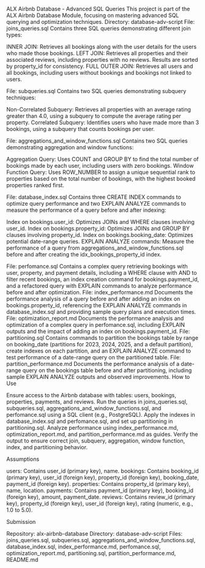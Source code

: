 ALX Airbnb Database - Advanced SQL Queries
This project is part of the ALX Airbnb Database Module, focusing on mastering advanced SQL querying and optimization techniques.
Directory: database-adv-script
File: joins_queries.sql
Contains three SQL queries demonstrating different join types:

INNER JOIN: Retrieves all bookings along with the user details for the users who made those bookings.
LEFT JOIN: Retrieves all properties and their associated reviews, including properties with no reviews. Results are sorted by property_id for consistency.
FULL OUTER JOIN: Retrieves all users and all bookings, including users without bookings and bookings not linked to users.

File: subqueries.sql
Contains two SQL queries demonstrating subquery techniques:

Non-Correlated Subquery: Retrieves all properties with an average rating greater than 4.0, using a subquery to compute the average rating per property.
Correlated Subquery: Identifies users who have made more than 3 bookings, using a subquery that counts bookings per user.

File: aggregations_and_window_functions.sql
Contains two SQL queries demonstrating aggregation and window functions:

Aggregation Query: Uses COUNT and GROUP BY to find the total number of bookings made by each user, including users with zero bookings.
Window Function Query: Uses ROW_NUMBER to assign a unique sequential rank to properties based on the total number of bookings, with the highest booked properties ranked first.

File: database_index.sql
Contains three CREATE INDEX commands to optimize query performance and two EXPLAIN ANALYZE commands to measure the performance of a query before and after indexing:

Index on bookings.user_id: Optimizes JOINs and WHERE clauses involving user_id.
Index on bookings.property_id: Optimizes JOINs and GROUP BY clauses involving property_id.
Index on bookings.booking_date: Optimizes potential date-range queries.
EXPLAIN ANALYZE commands: Measure the performance of a query from aggregations_and_window_functions.sql before and after creating the idx_bookings_property_id index.

File: perfomance.sql
Contains a complex query retrieving bookings with user, property, and payment details, including a WHERE clause with AND to filter recent bookings, an index creation command for bookings.payment_id, and a refactored query with EXPLAIN commands to analyze performance before and after optimization.
File: index_performance.md
Documents the performance analysis of a query before and after adding an index on bookings.property_id, referencing the EXPLAIN ANALYZE commands in database_index.sql and providing sample query plans and execution times.
File: optimization_report.md
Documents the performance analysis and optimization of a complex query in perfomance.sql, including EXPLAIN outputs and the impact of adding an index on bookings.payment_id.
File: partitioning.sql
Contains commands to partition the bookings table by range on booking_date (partitions for 2023, 2024, 2025, and a default partition), create indexes on each partition, and an EXPLAIN ANALYZE command to test performance of a date-range query on the partitioned table.
File: partition_performance.md
Documents the performance analysis of a date-range query on the bookings table before and after partitioning, including sample EXPLAIN ANALYZE outputs and observed improvements.
How to Use

Ensure access to the Airbnb database with tables: users, bookings, properties, payments, and reviews.
Run the queries in joins_queries.sql, subqueries.sql, aggregations_and_window_functions.sql, and perfomance.sql using a SQL client (e.g., PostgreSQL).
Apply the indexes in database_index.sql and perfomance.sql, and set up partitioning in partitioning.sql.
Analyze performance using index_performance.md, optimization_report.md, and partition_performance.md as guides.
Verify the output to ensure correct join, subquery, aggregation, window function, index, and partitioning behavior.

Assumptions

users: Contains user_id (primary key), name.
bookings: Contains booking_id (primary key), user_id (foreign key), property_id (foreign key), booking_date, payment_id (foreign key).
properties: Contains property_id (primary key), name, location.
payments: Contains payment_id (primary key), booking_id (foreign key), amount, payment_date.
reviews: Contains review_id (primary key), property_id (foreign key), user_id (foreign key), rating (numeric, e.g., 1.0 to 5.0).

Submission

Repository: alx-airbnb-database
Directory: database-adv-script
Files: joins_queries.sql, subqueries.sql, aggregations_and_window_functions.sql, database_index.sql, index_performance.md, perfomance.sql, optimization_report.md, partitioning.sql, partition_performance.md, README.md
